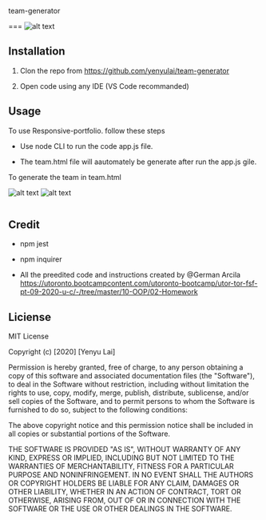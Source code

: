 team-generator

===
![alt text](https://github.com/yenyulai/Password_Guard/blob/main/images/Password_Guard.png?raw=true)

## Installation

1. Clon the repo from
    https://github.com/yenyulai/team-generator

2. Open code using any IDE (VS Code recommanded)

## Usage

  To use Responsive-portfolio. follow these steps
  
  * Use node CLI to run the code app.js file.
  
  * The team.html file will aautomately be generate after run the app.js gile. 
  
  
  To generate the team in team.html

  ![alt text](raw=true)
  ![alt text](?raw=true)
  
  ![]()
  


## Credit

* npm jest

* npm inquirer

* All the preedited code and instructions created by @German Arcila 
https://utoronto.bootcampcontent.com/utoronto-bootcamp/utor-tor-fsf-pt-09-2020-u-c/-/tree/master/10-OOP/02-Homework

## Liciense

MIT License

Copyright (c) [2020] [Yenyu Lai]

Permission is hereby granted, free of charge, to any person obtaining a copy
of this software and associated documentation files (the "Software"), to deal
in the Software without restriction, including without limitation the rights
to use, copy, modify, merge, publish, distribute, sublicense, and/or sell
copies of the Software, and to permit persons to whom the Software is
furnished to do so, subject to the following conditions:

The above copyright notice and this permission notice shall be included in all
copies or substantial portions of the Software.

THE SOFTWARE IS PROVIDED "AS IS", WITHOUT WARRANTY OF ANY KIND, EXPRESS OR
IMPLIED, INCLUDING BUT NOT LIMITED TO THE WARRANTIES OF MERCHANTABILITY,
FITNESS FOR A PARTICULAR PURPOSE AND NONINFRINGEMENT. IN NO EVENT SHALL THE
AUTHORS OR COPYRIGHT HOLDERS BE LIABLE FOR ANY CLAIM, DAMAGES OR OTHER
LIABILITY, WHETHER IN AN ACTION OF CONTRACT, TORT OR OTHERWISE, ARISING FROM,
OUT OF OR IN CONNECTION WITH THE SOFTWARE OR THE USE OR OTHER DEALINGS IN THE
SOFTWARE.